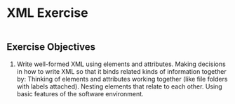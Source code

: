 # XML Exercise  
![]()  
  
## Exercise Objectives  
1. Write well-formed XML using elements and attributes.
Making decisions in how to write XML so that it binds related kinds of information together by:
Thinking of elements and attributes working together (like file folders with labels attached).
Nesting elements that relate to each other.
Using basic features of the <oXygen/> software environment.
